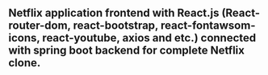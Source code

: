 ## Netflix application frontend with React.js (React-router-dom, react-bootstrap, react-fontawsom-icons, react-youtube, axios and etc.) connected with spring boot backend for complete Netflix clone. 
